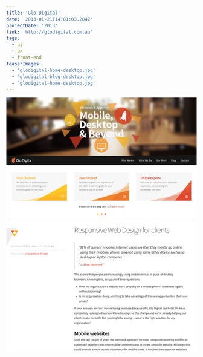 ```yaml
---
title: 'Glo Digital'
date: '2013-01-21T14:01:03.284Z'
projectDate: '2013'
link: 'http://glodigital.com.au'
tags:
  - ui
  - ux
  - front-end
teaserImages:
  - 'glodigital-home-desktop.jpg'
  - 'glodigital-blog-desktop.jpg'
  - 'glodigital-home-desktop.jpg'
---
```


![Glo Digital home on desktop](glodigital-home-desktop.jpg "desktop")
![Glo Digital blog on desktop](glodigital-blog-desktop.jpg "desktop")

